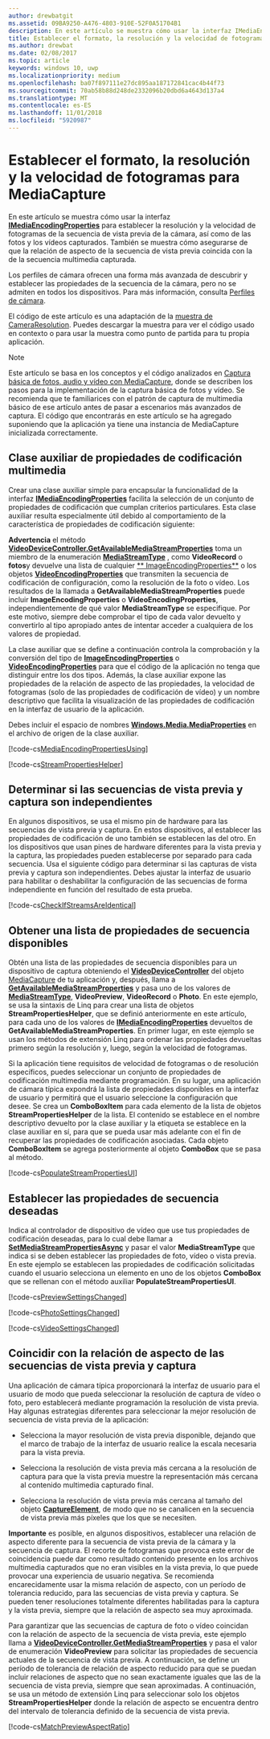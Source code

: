 ```yaml
---
author: drewbatgit
ms.assetid: 09BA9250-A476-4803-910E-52F0A51704B1
description: En este artículo se muestra cómo usar la interfaz IMediaEncodingProperties para establecer la resolución y la velocidad de fotogramas de la secuencia de vista previa de la cámara, así como de las fotos y los vídeos capturados.
title: Establecer el formato, la resolución y la velocidad de fotogramas para MediaCapture
ms.author: drewbat
ms.date: 02/08/2017
ms.topic: article
keywords: windows 10, uwp
ms.localizationpriority: medium
ms.openlocfilehash: ba07f897111e27dc895aa187172841cac4b44f73
ms.sourcegitcommit: 70ab58b88d248de2332096b20dbd6a4643d137a4
ms.translationtype: MT
ms.contentlocale: es-ES
ms.lasthandoff: 11/01/2018
ms.locfileid: "5920987"
---
```

# <a name="set-format-resolution-and-frame-rate-for-mediacapture"></a>Establecer el formato, la resolución y la velocidad de fotogramas para MediaCapture



En este artículo se muestra cómo usar la interfaz [**IMediaEncodingProperties**](https://msdn.microsoft.com/library/windows/apps/hh701011) para establecer la resolución y la velocidad de fotogramas de la secuencia de vista previa de la cámara, así como de las fotos y los vídeos capturados. También se muestra cómo asegurarse de que la relación de aspecto de la secuencia de vista previa coincida con la de la secuencia multimedia capturada.

Los perfiles de cámara ofrecen una forma más avanzada de descubrir y establecer las propiedades de la secuencia de la cámara, pero no se admiten en todos los dispositivos. Para más información, consulta [Perfiles de cámara](camera-profiles.md).

El código de este artículo es una adaptación de la [muestra de CameraResolution](http://go.microsoft.com/fwlink/p/?LinkId=624252&clcid=0x409). Puedes descargar la muestra para ver el código usado en contexto o para usar la muestra como punto de partida para tu propia aplicación.

> [!NOTE] 
> Este artículo se basa en los conceptos y el código analizados en [Captura básica de fotos, audio y vídeo con MediaCapture](basic-photo-video-and-audio-capture-with-MediaCapture.md), donde se describen los pasos para la implementación de la captura básica de fotos y vídeo. Se recomienda que te familiarices con el patrón de captura de multimedia básico de ese artículo antes de pasar a escenarios más avanzados de captura. El código que encontrarás en este artículo se ha agregado suponiendo que la aplicación ya tiene una instancia de MediaCapture inicializada correctamente.

## <a name="a-media-encoding-properties-helper-class"></a>Clase auxiliar de propiedades de codificación multimedia

Crear una clase auxiliar simple para encapsular la funcionalidad de la interfaz [**IMediaEncodingProperties**](https://msdn.microsoft.com/library/windows/apps/hh701011) facilita la selección de un conjunto de propiedades de codificación que cumplan criterios particulares. Esta clase auxiliar resulta especialmente útil debido al comportamiento de la característica de propiedades de codificación siguiente:

**Advertencia**  el método [**VideoDeviceController.GetAvailableMediaStreamProperties**](https://msdn.microsoft.com/library/windows/apps/br211994) toma un miembro de la enumeración [**MediaStreamType**](https://msdn.microsoft.com/library/windows/apps/br226640) , como **VideoRecord** o **fotos**y devuelve una lista de cualquier [** ImageEncodingProperties**](https://msdn.microsoft.com/library/windows/apps/hh700993) o los objetos [**VideoEncodingProperties**](https://msdn.microsoft.com/library/windows/apps/hh701217) que transmiten la secuencia de codificación de configuración, como la resolución de la foto o vídeo. Los resultados de la llamada a **GetAvailableMediaStreamProperties** puede incluir **ImageEncodingProperties** o **VideoEncodingProperties**, independientemente de qué valor **MediaStreamType** se especifique. Por este motivo, siempre debe comprobar el tipo de cada valor devuelto y convertirlo al tipo apropiado antes de intentar acceder a cualquiera de los valores de propiedad.

La clase auxiliar que se define a continuación controla la comprobación y la conversión del tipo de [**ImageEncodingProperties**](https://msdn.microsoft.com/library/windows/apps/hh700993) o [**VideoEncodingProperties**](https://msdn.microsoft.com/library/windows/apps/hh701217) para que el código de la aplicación no tenga que distinguir entre los dos tipos. Además, la clase auxiliar expone las propiedades de la relación de aspecto de las propiedades, la velocidad de fotogramas (solo de las propiedades de codificación de vídeo) y un nombre descriptivo que facilita la visualización de las propiedades de codificación en la interfaz de usuario de la aplicación.

Debes incluir el espacio de nombres [**Windows.Media.MediaProperties**](https://msdn.microsoft.com/library/windows/apps/hh701296) en el archivo de origen de la clase auxiliar.

[!code-cs[MediaEncodingPropertiesUsing](./code/BasicMediaCaptureWin10/cs/MainPage.xaml.cs#SnippetMediaEncodingPropertiesUsing)]

[!code-cs[StreamPropertiesHelper](./code/BasicMediaCaptureWin10/cs/StreamPropertiesHelper.cs#SnippetStreamPropertiesHelper)]

## <a name="determine-if-the-preview-and-capture-streams-are-independent"></a>Determinar si las secuencias de vista previa y captura son independientes

En algunos dispositivos, se usa el mismo pin de hardware para las secuencias de vista previa y captura. En estos dispositivos, al establecer las propiedades de codificación de uno también se establecen las del otro. En los dispositivos que usan pines de hardware diferentes para la vista previa y la captura, las propiedades pueden establecerse por separado para cada secuencia. Usa el siguiente código para determinar si las capturas de vista previa y captura son independientes. Debes ajustar la interfaz de usuario para habilitar o deshabilitar la configuración de las secuencias de forma independiente en función del resultado de esta prueba.

[!code-cs[CheckIfStreamsAreIdentical](./code/BasicMediaCaptureWin10/cs/MainPage.xaml.cs#SnippetCheckIfStreamsAreIdentical)]

## <a name="get-a-list-of-available-stream-properties"></a>Obtener una lista de propiedades de secuencia disponibles

Obtén una lista de las propiedades de secuencia disponibles para un dispositivo de captura obteniendo el [**VideoDeviceController**](https://msdn.microsoft.com/library/windows/apps/br226825) del objeto [MediaCapture](capture-photos-and-video-with-mediacapture.md) de tu aplicación y, después, llama a [**GetAvailableMediaStreamProperties**](https://msdn.microsoft.com/library/windows/apps/br211994) y pasa uno de los valores de [**MediaStreamType**](https://msdn.microsoft.com/library/windows/apps/br226640), **VideoPreview**, **VideoRecord** o **Photo**. En este ejemplo, se usa la sintaxis de Linq para crear una lista de objetos **StreamPropertiesHelper**, que se definió anteriormente en este artículo, para cada uno de los valores de [**IMediaEncodingProperties**](https://msdn.microsoft.com/library/windows/apps/hh701011) devueltos de **GetAvailableMediaStreamProperties**. En primer lugar, en este ejemplo se usan los métodos de extensión Linq para ordenar las propiedades devueltas primero según la resolución y, luego, según la velocidad de fotogramas.

Si la aplicación tiene requisitos de velocidad de fotogramas o de resolución específicos, puedes seleccionar un conjunto de propiedades de codificación multimedia mediante programación. En su lugar, una aplicación de cámara típica expondrá la lista de propiedades disponibles en la interfaz de usuario y permitirá que el usuario seleccione la configuración que desee. Se crea un **ComboBoxItem** para cada elemento de la lista de objetos **StreamPropertiesHelper** de la lista. El contenido se establece en el nombre descriptivo devuelto por la clase auxiliar y la etiqueta se establece en la clase auxiliar en sí, para que se pueda usar más adelante con el fin de recuperar las propiedades de codificación asociadas. Cada objeto **ComboBoxItem** se agrega posteriormente al objeto **ComboBox** que se pasa al método.

[!code-cs[PopulateStreamPropertiesUI](./code/BasicMediaCaptureWin10/cs/MainPage.xaml.cs#SnippetPopulateStreamPropertiesUI)]

## <a name="set-the-desired-stream-properties"></a>Establecer las propiedades de secuencia deseadas

Indica al controlador de dispositivo de vídeo que use tus propiedades de codificación deseadas, para lo cual debe llamar a [**SetMediaStreamPropertiesAsync**](https://msdn.microsoft.com/library/windows/apps/hh700895) y pasar el valor **MediaStreamType** que indica si se deben establecer las propiedades de foto, vídeo o vista previa. En este ejemplo se establecen las propiedades de codificación solicitadas cuando el usuario selecciona un elemento en uno de los objetos **ComboBox** que se rellenan con el método auxiliar **PopulateStreamPropertiesUI**.

[!code-cs[PreviewSettingsChanged](./code/BasicMediaCaptureWin10/cs/MainPage.xaml.cs#SnippetPreviewSettingsChanged)]

[!code-cs[PhotoSettingsChanged](./code/BasicMediaCaptureWin10/cs/MainPage.xaml.cs#SnippetPhotoSettingsChanged)]

[!code-cs[VideoSettingsChanged](./code/BasicMediaCaptureWin10/cs/MainPage.xaml.cs#SnippetVideoSettingsChanged)]

## <a name="match-the-aspect-ratio-of-the-preview-and-capture-streams"></a>Coincidir con la relación de aspecto de las secuencias de vista previa y captura

Una aplicación de cámara típica proporcionará la interfaz de usuario para el usuario de modo que pueda seleccionar la resolución de captura de vídeo o foto, pero establecerá mediante programación la resolución de vista previa. Hay algunas estrategias diferentes para seleccionar la mejor resolución de secuencia de vista previa de la aplicación:

-   Selecciona la mayor resolución de vista previa disponible, dejando que el marco de trabajo de la interfaz de usuario realice la escala necesaria para la vista previa.

-   Selecciona la resolución de vista previa más cercana a la resolución de captura para que la vista previa muestre la representación más cercana al contenido multimedia capturado final.

-   Selecciona la resolución de vista previa más cercana al tamaño del objeto [**CaptureElement**](https://msdn.microsoft.com/library/windows/apps/br209278), de modo que no se canalicen en la secuencia de vista previa más píxeles que los que se necesiten.

**Importante**  es posible, en algunos dispositivos, establecer una relación de aspecto diferente para la secuencia de vista previa de la cámara y la secuencia de captura. El recorte de fotogramas que provoca este error de coincidencia puede dar como resultado contenido presente en los archivos multimedia capturados que no eran visibles en la vista previa, lo que puede provocar una experiencia de usuario negativa. Se recomienda encarecidamente usar la misma relación de aspecto, con un período de tolerancia reducido, para las secuencias de vista previa y captura. Se pueden tener resoluciones totalmente diferentes habilitadas para la captura y la vista previa, siempre que la relación de aspecto sea muy aproximada.


Para garantizar que las secuencias de captura de foto o vídeo coincidan con la relación de aspecto de la secuencia de vista previa, este ejemplo llama a [**VideoDeviceController.GetMediaStreamProperties**](https://msdn.microsoft.com/library/windows/apps/br211995) y pasa el valor de enumeración **VideoPreview** para solicitar las propiedades de secuencia actuales de la secuencia de vista previa. A continuación, se define un período de tolerancia de relación de aspecto reducido para que se puedan incluir relaciones de aspecto que no sean exactamente iguales que las de la secuencia de vista previa, siempre que sean aproximadas. A continuación, se usa un método de extensión Linq para seleccionar solo los objetos **StreamPropertiesHelper** donde la relación de aspecto se encuentra dentro del intervalo de tolerancia definido de la secuencia de vista previa.

[!code-cs[MatchPreviewAspectRatio](./code/BasicMediaCaptureWin10/cs/MainPage.xaml.cs#SnippetMatchPreviewAspectRatio)]

 

 




